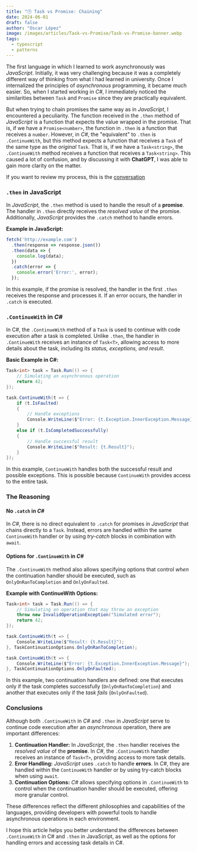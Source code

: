 ```yaml
---
title: "🕒 Task vs Promise: Chaining"
date: 2024-06-01
draft: false 
author: "Oscar López" 
image: /images/articles/Task-vs-Promise/Task-vs-Promise-banner.webp
tags: 
  - typescript
  - patterns
---
```


The first language in which I learned to work asynchronously was *JavaScript*. Initially, it was very challenging because it was a completely different way of thinking from what I had learned in university. Once I internalized the principles of *asynchronous* programming, it became much easier. So, when I started working in *C#*, I immediately noticed the similarities between `Task` and `Promise` since they are practically equivalent.

But when trying to chain promises the same way as in *JavaScript*, I encountered a peculiarity. The function received in the `.then` method of *JavaScript* is a function that expects the value wrapped in the promise. That is, if we have a `Promise<number>`, the function in `.then` is a function that receives a `number`. However, in *C#*, the "equivalent" to `.then` is `.ContinueWith`, but this method expects a function that receives a `Task` of the same type as the *original* `Task`. That is, if we have a `Task<string>`, the `.ContinueWith` method receives a function that receives a `Task<string>`. This caused a lot of confusion, and by discussing it with **ChatGPT**, I was able to gain more clarity on the matter.

If you want to review my process, this is the [conversation](https://chatgpt.com/share/909c4bb1-d514-4279-a25a-05ce7d71103d)

### `.then` in JavaScript
In *JavaScript*, the `.then` method is used to handle the result of a **promise**. The handler in `.then` directly receives the *resolved value* of the promise. Additionally, *JavaScript* provides the `.catch` method to handle errors.

**Example in JavaScript:**
```javascript
fetch('http://example.com')
  .then(response => response.json())
  .then(data => {
    console.log(data);
  })
  .catch(error => {
    console.error('Error:', error);
  });
```
In this example, if the promise is resolved, the handler in the first `.then` receives the response and processes it. If an error occurs, the handler in `.catch` is executed.

### `.ContinueWith` in *C#*
In C#, the `.ContinueWith` method of a `Task` is used to continue with code execution after a task is completed. Unlike `.then`, the handler in `.ContinueWith` receives an instance of `Task<T>`, allowing access to more details about the task, including its *status, exceptions, and result*.

**Basic Example in C#:**
```cs
Task<int> task = Task.Run(() => {
    // Simulating an asynchronous operation
    return 42;
});

task.ContinueWith(t => {
    if (t.IsFaulted)
    {
        // Handle exceptions
        Console.WriteLine($"Error: {t.Exception.InnerException.Message}");
    }
    else if (t.IsCompletedSuccessfully)
    {
        // Handle successful result
        Console.WriteLine($"Result: {t.Result}");
    }
});
```
In this example, `ContinueWith` handles both the successful result and possible exceptions. This is possible because `ContinueWith` provides access to the entire task.

### The Reasoning
#### No `.catch` in *C#*
In *C#*, there is no direct equivalent to `.catch` for promises in *JavaScript* that chains directly to a `Task`. Instead, errors are handled within the same `ContinueWith` handler or by using *try-catch* blocks in combination with `await`.

#### Options for `.ContinueWith` in *C#*
The `.ContinueWith` method also allows specifying options that control *when* the continuation handler should be executed, such as `OnlyOnRanToCompletion` and `OnlyOnFaulted`.

**Example with ContinueWith Options:**
```cs
Task<int> task = Task.Run(() => {
    // Simulating an operation that may throw an exception
    throw new InvalidOperationException("Simulated error");
    return 42;
});

task.ContinueWith(t => {
    Console.WriteLine($"Result: {t.Result}");
}, TaskContinuationOptions.OnlyOnRanToCompletion);

task.ContinueWith(t => {
    Console.WriteLine($"Error: {t.Exception.InnerException.Message}");
}, TaskContinuationOptions.OnlyOnFaulted);
```

In this example, two continuation handlers are defined: one that executes only if the task completes successfully (`OnlyOnRanToCompletion`) and another that executes only if the *task fails* (`OnlyOnFaulted`).

### Conclusions
Although both `.ContinueWith` in *C#* and `.then` in *JavaScript* serve to continue code execution after an *asynchronous* operation, there are important differences:

1. **Continuation Handler:** In *JavaScript*, the `.then` handler receives the *resolved value* of the **promise**. In *C#*, the `.ContinueWith` handler receives an instance of `Task<T>`, providing access to more task details.
2. **Error Handling:** *JavaScript* uses `.catch` to handle **errors**. In *C#*, they are handled within the `ContinueWith` handler or by using try-catch blocks when using `await`.
3. **Continuation Options:** *C#* allows specifying options in `.ContinueWith` to control when the continuation handler should be executed, offering more granular control.

These differences reflect the different philosophies and capabilities of the languages, providing developers with powerful tools to handle asynchronous operations in each environment.

I hope this article helps you better understand the differences between `.ContinueWith` in C# and `.then` in JavaScript, as well as the options for handling errors and accessing task details in C#.